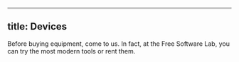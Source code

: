 
---
title: Devices
---
Before buying equipment, come to us. In fact, at the Free Software Lab, you can try the most modern tools or rent them.